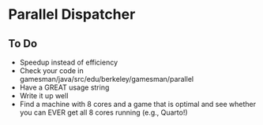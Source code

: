 Parallel Dispatcher
===================

To Do
-----

-   Speedup instead of efficiency
-   Check your code in gamesman/java/src/edu/berkeley/gamesman/parallel
-   Have a GREAT usage string
-   Write it up well
-   Find a machine with 8 cores and a game that is optimal and see whether you can EVER get all 8 cores running (e.g., Quarto!)

